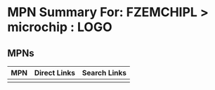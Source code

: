 



# MPN Summary For: FZEMCHIPL > microchip : LOGO

## MPNs
  

|MPN|Direct Links|Search Links|
| :--- | :--- | :--- |
||||
